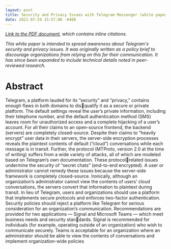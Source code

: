 ```yaml
---
layout: post
title: Security and Privacy Issues with Telegram Messenger (white paper)
date: 2021-07-29 15:57:00 -0400
---
```


*[Link to the PDF document](/assets/2021-07-29/blog_whitepaper_telegram.pdf), which contains inline citations.* 

*This white paper is intended to spread awareness about Telegram's security and privacy issues. It was originally written as a policy brief to discourage organizations from relying on this for their communication. It has since been expanded to include technical details noted in peer-reviewed research.*

# Abstract 

Telegram, a platform lauded for its “security” and “privacy,” contains enough flaws in both domains to disqualify it as a secure or private platform. The default settings reveal the user’s private information, including their telephone number, and the default authentication method (SMS) leaves room for unauthorized access and a complete hijacking of a user’s account. For all their claims to an open-source frontend, the backend (servers) are completely closed-source. Despite their claims to “heavily encrypt” user data in their servers, the server-side encryption processes reveals the plaintext contents of default (“cloud”) conversations while each message is in transit. Further, the protocol (MTProto, version 2.0 at the time of writing) suffers from a wide variety of attacks, all of which are modeled based on Telegram’s own documentation. These protocolrelated issues undermine the security of “secret chats” (end-to-end encrypted). A user or administrator cannot remedy these issues because the server-side framework is completely closed-source. Ironically, although an organization’s administrator cannot view the contents of users’ cloud conversations, the servers convert that information to plaintext during transit. In lieu of Telegram, users and organizations should use a platform that implements secure protocols and enforces two-factor authentication. Security policies should reject a platform like Telegram for serious consideration for an organization’s communication. Recommendations are provided for two applications — Signal and Microsoft Teams — which meet business needs and security standards. Signal is recommended for individuals (for example, operating outside of an organization) who wish to communicate securely. Teams is acceptable for an organization where an administrator should be able to view the contents of conversations and implement organization-wide policies